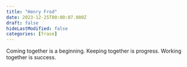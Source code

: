 ```yaml
---
title: "Henry Frod"
date: 2023-12-25T00:00:07.000Z
draft: false
hideLastModified: false
categories: [frase]
---
```


Coming together is a beginning. Keeping together is progress. Working together is success.

